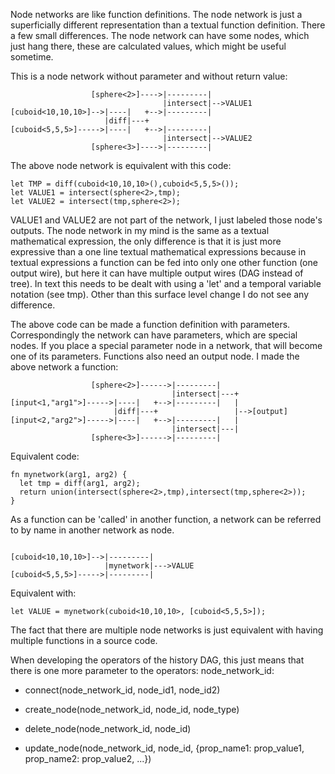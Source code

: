 Node networks are like function definitions. The node network is just a superficially different representation than a textual function definition. There a few small differences. The node network can have some nodes, which just hang there, these are calculated values, which might be useful sometime.

This is a node network without parameter and without return value:

```
                  [sphere<2>]---->|---------|     
                                  |intersect|-->VALUE1
[cuboid<10,10,10>]-->|----|   +-->|---------|     
                     |diff|---+                   
[cuboid<5,5,5>]----->|----|   +-->|---------|     
                                  |intersect|-->VALUE2
                  [sphere<3>]---->|---------|     
```

The above node network is equivalent with this code:

```
let TMP = diff(cuboid<10,10,10>(),cuboid<5,5,5>());
let VALUE1 = intersect(sphere<2>,tmp);
let VALUE2 = intersect(tmp,sphere<2>);
```

VALUE1 and VALUE2 are not part of the network, I just labeled those node's outputs. The node network in my mind is the same as a textual mathematical expression, the only difference is that it is just more expressive than a one line textual mathematical expressions because in textual expressions a function can be fed into only one other function (one output wire), but here it can have multiple output wires (DAG instead of tree). In text this needs to be dealt with using a 'let' and a temporal variable notation (see tmp). Other than this surface level change I do not see any difference.

The above code can be made a function definition with parameters. Correspondingly the network can have parameters, which are special nodes. If you place a special parameter node in a network, that will become one of its parameters. Functions also need an output node. I made the above network a function:



```
                  [sphere<2>]------>|---------|     
                                    |intersect|---+
[input<1,"arg1">]----->|----|   +-->|---------|   |
                       |diff|---+                 |-->[output] 
[input<2,"arg2">]----->|----|   +-->|---------|   | 
                                    |intersect|---|
                  [sphere<3>]------>|---------|     
```

Equivalent code:

```
fn mynetwork(arg1, arg2) {
  let tmp = diff(arg1, arg2);
  return union(intersect(sphere<2>,tmp),intersect(tmp,sphere<2>));
}
```

As a function can be 'called' in another function, a network can be referred to by name in another network as node.

```
                  
[cuboid<10,10,10>]-->|---------|     
                     |mynetwork|--->VALUE                  
[cuboid<5,5,5>]----->|---------|     

```

Equivalent with:

```
let VALUE = mynetwork(cuboid<10,10,10>, [cuboid<5,5,5>]);
```



The fact that there are multiple node networks is just equivalent with having multiple functions in a source code.

When developing the operators of the history DAG, this just means that there is one more parameter to the operators: node_network_id:

- connect(node_network_id, node_id1, node_id2)

- create_node(node_network_id, node_id, node_type)

- delete_node(node_network_id, node_id)

- update_node(node_network_id, node_id, {prop_name1: prop_value1, prop_name2: prop_value2, ...})
